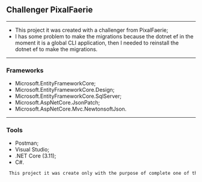﻿## Challenger PixalFaerie
---

- This project it was created with a challenger from PixalFaerie;
- I has some problem to make the migrations because the dotnet ef in the moment it is a global CLI application, then I needed to reinstall the dotnet ef to make the migrations.
---
### Frameworks
- Microsoft.EntityFrameworkCore;
- Microsoft.EntityFrameworkCore.Design;
- Microsoft.EntityFrameworkCore.SqlServer;
- Microsoft.AspNetCore.JsonPatch;
- Microsoft.AspNetCore.Mvc.NewtonsoftJson.
---

### Tools
- Postman;
- Visual Studio;
- .NET Core (3.11);
- C#.

```diff
 This project it was create only with the purpose of complete one of the challenger to work in the PixalFaerie.
 ```
